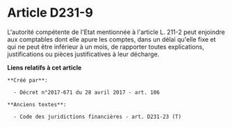 # Article D231-9

L'autorité compétente de l'Etat mentionnée à l'article L. 211-2 peut enjoindre aux comptables dont elle apure les comptes,
dans un délai qu'elle fixe et qui ne peut être inférieur à un mois, de rapporter toutes explications, justifications ou
pièces justificatives à leur décharge.

**Liens relatifs à cet article**

	**Créé par**:

	  - Décret n°2017-671 du 28 avril 2017 - art. 106

	**Anciens textes**:

	  - Code des juridictions financières - art. D231-23 (T)
